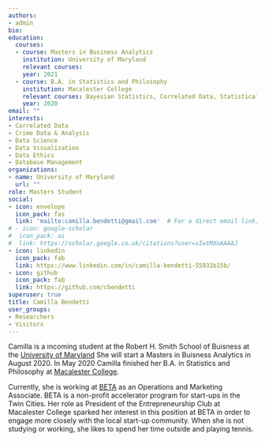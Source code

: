 ```yaml
---
authors:
- admin
bio: 
education:
  courses:
  - course: Masters in Business Analytics
    institution: University of Maryland
    relevant courses: 
    year: 2021
  - course: B.A. in Statistics and Philosophy
    institution: Macalester College
    relevant courses: Bayesian Statistics, Correlated Data, Statistical Machine Learning, Computational Linear Algebra, Probability, Data Science, Causal Inference
    year: 2020
email: ""
interests:
- Correlated Data
- Crime Data & Analysis
- Data Science
- Data Visualization 
- Data Ethics
- Database Management
organizations:
- name: University of Maryland
  url: ""
role: Masters Student
social:
- icon: envelope
  icon_pack: fas
  link: 'mailto:camilla.bendetti@gmail.com'  # For a direct email link, use "mailto:test@example.org".
# - icon: google-scholar
#  icon_pack: ai
#  link: https://scholar.google.co.uk/citations?user=sIwtMXoAAAAJ
- icon: linkedin
  icon_pack: fab
  link: https://www.linkedin.com/in/camilla-bendetti-55931b15b/
- icon: github
  icon_pack: fab
  link: https://github.com/cbendetti
superuser: true
title: Camilla Bendetti
user_groups:
- Researchers
- Visitors
---
```


Camilla is a incoming student at the Robert H. Smith School of Buisness at the [University of Maryland](https://www.rhsmith.umd.edu/) She will start a Masters in Buisness Analytics in August 2020. In May 2020 Camilla finished her B.A. in Statistics and Philosophy at [Macalester College](https://www.macalester.edu/).

Currently, she is working at [BETA](https://beta.mn) as an Operations and Marketing Associate. BETA is a non-profit accelerator program for start-ups in the Twin Cities. Her role as President of the Entrepreneurship Club at Macalester College sparked her interest in this position at BETA in order to engage more closely with the local start-up community. When she is not studying or working, she likes to spend her time outside and playing tennis. 
